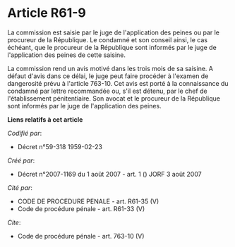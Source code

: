 # Article R61-9

La commission est saisie par le juge de l'application des peines ou par le procureur de la République. Le condamné et son
conseil ainsi, le cas échéant, que le procureur de la République sont informés par le juge de l'application des peines de
cette saisine. 

La commission rend un avis motivé dans les trois mois de sa saisine. A défaut d'avis dans ce délai, le juge peut faire
procéder à l'examen de dangerosité prévu à l'article 763-10. Cet avis est porté à la connaissance du condamné par lettre
recommandée ou, s'il est détenu, par le chef de l'établissement pénitentiaire. Son avocat et le procureur de la République
sont informés par le juge de l'application des peines.

**Liens relatifs à cet article**

_Codifié par_:

  - Décret n°59-318 1959-02-23

_Créé par_:

  - Décret n°2007-1169 du 1 août 2007 - art. 1 () JORF 3 août 2007

_Cité par_:

  - CODE DE PROCEDURE PENALE - art. R61-35 (V)
  - Code de procédure pénale - art. R61-33 (V)

_Cite_:

  - Code de procédure pénale - art. 763-10 (V)
